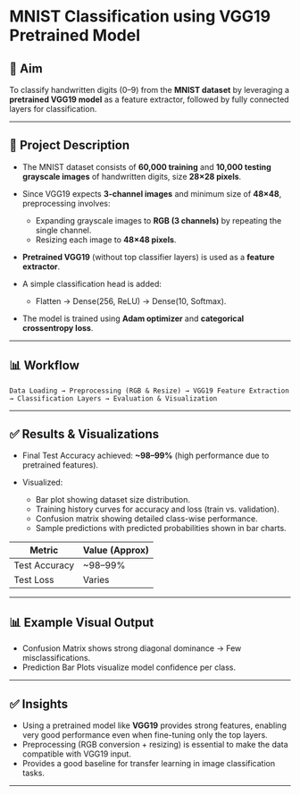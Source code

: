 # MNIST Classification using VGG19 Pretrained Model

## 🎯 Aim

To classify handwritten digits (0–9) from the **MNIST dataset** by leveraging a **pretrained VGG19 model** as a feature extractor, followed by fully connected layers for classification.

---

## 📌 Project Description

* The MNIST dataset consists of **60,000 training** and **10,000 testing grayscale images** of handwritten digits, size **28×28 pixels**.

* Since VGG19 expects **3-channel images** and minimum size of **48×48**, preprocessing involves:

  * Expanding grayscale images to **RGB (3 channels)** by repeating the single channel.
  * Resizing each image to **48×48 pixels**.

* **Pretrained VGG19** (without top classifier layers) is used as a **feature extractor**.

* A simple classification head is added:

  * Flatten → Dense(256, ReLU) → Dense(10, Softmax).

* The model is trained using **Adam optimizer** and **categorical crossentropy loss**.

---

## 📊 Workflow

```
Data Loading → Preprocessing (RGB & Resize) → VGG19 Feature Extraction → Classification Layers → Evaluation & Visualization
```

---

## ✅ Results & Visualizations

* Final Test Accuracy achieved: **\~98–99%** (high performance due to pretrained features).
* Visualized:

  * Bar plot showing dataset size distribution.
  * Training history curves for accuracy and loss (train vs. validation).
  * Confusion matrix showing detailed class-wise performance.
  * Sample predictions with predicted probabilities shown in bar charts.

| Metric        | Value (Approx) |
| ------------- | -------------- |
| Test Accuracy | \~98–99%       |
| Test Loss     | Varies         |

---

## 📊 Example Visual Output

* Confusion Matrix shows strong diagonal dominance → Few misclassifications.
* Prediction Bar Plots visualize model confidence per class.

---


## ✅ Insights

* Using a pretrained model like **VGG19** provides strong features, enabling very good performance even when fine-tuning only the top layers.
* Preprocessing (RGB conversion + resizing) is essential to make the data compatible with VGG19 input.
* Provides a good baseline for transfer learning in image classification tasks.

---